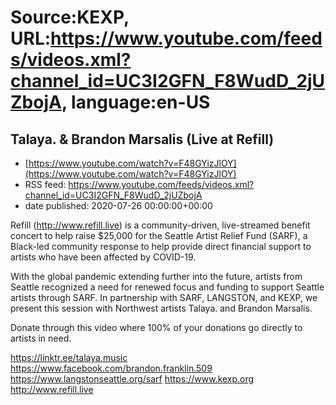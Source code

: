 # Source:KEXP, URL:https://www.youtube.com/feeds/videos.xml?channel_id=UC3I2GFN_F8WudD_2jUZbojA, language:en-US

## Talaya. & Brandon Marsalis (Live at Refill)
 - [https://www.youtube.com/watch?v=F48GYizJlOY](https://www.youtube.com/watch?v=F48GYizJlOY)
 - RSS feed: https://www.youtube.com/feeds/videos.xml?channel_id=UC3I2GFN_F8WudD_2jUZbojA
 - date published: 2020-07-26 00:00:00+00:00

Refill (http://www.refill.live) is a community-driven, live-streamed benefit concert to help raise $25,000 for the Seattle Artist Relief Fund (SARF), a Black-led community response to help provide direct financial support to artists who have been affected by COVID-19.
  
With the global pandemic extending further into the future, artists from Seattle recognized a need for renewed focus and funding to support Seattle artists through SARF. In partnership with SARF, LANGSTON, and KEXP, we present this session with Northwest artists Talaya. and Brandon Marsalis. 

Donate through this video where 100% of your donations go directly to artists in need.
 
https://linktr.ee/talaya.music
https://www.facebook.com/brandon.franklin.509
https://www.langstonseattle.org/sarf
https://www.kexp.org
http://www.refill.live

